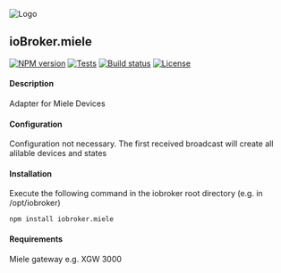 ![Logo](media/miele.png)
## ioBroker.miele

[![NPM version](http://img.shields.io/npm/v/iobroker.miele.svg)](https://www.npmjs.com/package/iobroker.miele)
[![Tests](http://img.shields.io/travis/soef/ioBroker.miele/master.svg)](https://travis-ci.org/soef/ioBroker.miele)
[![Build status](https://ci.appveyor.com/api/projects/status/o43a9fj5a19d5n6y?svg=true)](https://ci.appveyor.com/project/soef/iobroker-miele)
[![License](https://img.shields.io/badge/license-MIT-blue.svg?style=flat)](https://github.com/soef/iobroker.miele/blob/master/LICENSE)

<!-- [![Downloads](https://img.shields.io/npm/dm/iobroker.miele.svg)](https://www.npmjs.com/package/iobroker.miele)-->

#### Description

Adapter for Miele Devices

#### Configuration
Configuration not necessary. The first received broadcast will create all alilable devices and states

#### Installation
Execute the following command in the iobroker root directory (e.g. in /opt/iobroker)
```
npm install iobroker.miele 
```

#### Requirements
Miele gateway e.g. XGW 3000
<!--
### License
The MIT License (MIT)

Copyright (c) 2015-2016 soef <soef@gmx.net>

Permission is hereby granted, free of charge, to any person obtaining a copy
of this software and associated documentation files (the "Software"), to deal
in the Software without restriction, including without limitation the rights
to use, copy, modify, merge, publish, distribute, sublicense, and/or sell
copies of the Software, and to permit persons to whom the Software is
furnished to do so, subject to the following conditions:

The above copyright notice and this permission notice shall be included in
all copies or substantial portions of the Software.

THE SOFTWARE IS PROVIDED "AS IS", WITHOUT WARRANTY OF ANY KIND, EXPRESS OR
IMPLIED, INCLUDING BUT NOT LIMITED TO THE WARRANTIES OF MERCHANTABILITY,
FITNESS FOR A PARTICULAR PURPOSE AND NONINFRINGEMENT. IN NO EVENT SHALL THE
AUTHORS OR COPYRIGHT HOLDERS BE LIABLE FOR ANY CLAIM, DAMAGES OR OTHER
LIABILITY, WHETHER IN AN ACTION OF CONTRACT, TORT OR OTHERWISE, ARISING FROM,
OUT OF OR IN CONNECTION WITH THE SOFTWARE OR THE USE OR OTHER DEALINGS IN
THE SOFTWARE.
-->